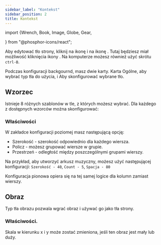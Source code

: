 ```yaml
---
sidebar_label: "Kontekst"
sidebar_position: 2
title: Kontekst
---
```


import {Wrench, Book, Image, Globe, Gear,

} from "@phosphor-icons/react";

Aby edytować tło strony, kliknij na ikonę <Wrench/> i na ikonę <Book/>. Tutaj będziesz miał możliwość kliknięcia ikony <Image/>. Na komputerze możesz również użyć skrótu `ctrl-B`.

Podczas konfiguracji backgournd, masz dwie karty. Karta <Globe/> Ogólne, aby wybrać typ tła do użycia, i <Gear/> Aby skonfigurować wybrane tło.

## <Globe/> Wzorzec

Istnieje 8 różnych szablonów w tle, z których możesz wybrać. Dla każdego z dostępnych wzorców można skonfigurować:


### <Gear/> Właściwości

W zakładce konfiguracji poziomej masz następującą opcję:

- Szerokość - szerokość odpowiednio dla każdego wiersza.
- Policz - możesz grupować wiersze w grupie.
- Przestrzeń - odległość między poszczególnymi grupami wierszy.

Na przykład, aby utworzyć arkusz muzyczny, możesz użyć następującej konfiguracji: `Szerokość - 40`, `Count - 5`, `Spacja - 80`

Konfiguracja pionowa opiera się na tej samej logice dla kolumn zamiast wierszy.

## <Globe/> Obraz

Typ tła obrazu pozwala wgrać obraz i używać go jako tła strony.

### <Gear/> Właściwości.

Skala w kierunku x i y może zostać zmieniona, jeśli ten obraz jest mały lub duży.
